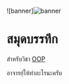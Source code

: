 ![banner]![banner](https://github.com/RTC12331/rachtachar/assets/159878015/546da634-56f5-4889-afdf-806c76981c2d)

# สมุดบรรทึก

สำหรับวิชา [OOP](www.google.com)

อาจารย์ฺให้ทำอะไรนะครับ
